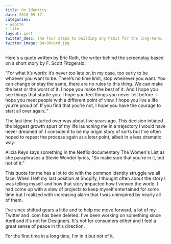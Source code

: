 ```yaml
---
title: On Identity
date: 2018-09-17
categories:
- webite
- life
layout: post
twitter_desc: The four steps to building any habit for the long-term.
twitter_image: 94-00card.jpg
---
```


Here's a quote written by Eric Roth, the writer behind the screenplay based on a short story by F. Scott Fitzgerald:

“For what it’s worth: it’s never too late or, in my case, too early to be whoever you want to be. There’s no time limit, stop whenever you want. You can change or stay the same, there are no rules to this thing. We can make the best or the worst of it. I hope you make the best of it. And I hope you see things that startle you. I hope you feel things you never felt before. I hope you meet people with a different point of view. I hope you live a life you’re proud of. If you find that you’re not, I hope you have the courage to start all over again..”

The last time I started over was about five years ago. This decision intiated the biggest growth spurt of my life launching me in a trajectory I would have never dreamed of. I consider it to be my origin story of sorts but I've often hoped to repeat the process again at a later point, albeit in a less dramatic way.

Alicia Keys says something in the Netflix documentary The Women's List as she paraphrases a Stevie Wonder lyrics, "So make sure that you're in it, but not of it."

This quote for me has a lot to do with the common identity struggle we all face. When I left my last position at Shopify, I thought often about the story I was telling myself and how that story impacted how I viewed the world. I had come up with a slew of projects to keep myself entertained for some time but I realized with increasing alarm that I was uninspired by nearly all of them.

I've since shifted gears a little and to help me move forward, a lot of my Twitter and .com has been deleted. I've been working on something since April and it's not for Designers. It's not for consumers either and I feel a great sense of peace in this direction.

For the first time in a long time, I'm in it but not of it.
